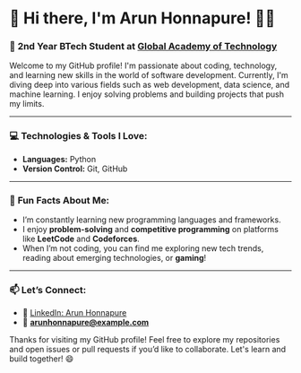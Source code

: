 # 👋 Hi there, I'm **Arun Honnapure**! 👨‍💻

### 🚀 **2nd Year BTech Student** at [Global Academy of Technology](https://gat.ac.in/)

Welcome to my GitHub profile! I'm passionate about coding, technology, and learning new skills in the world of software development. Currently, I'm diving deep into various fields such as web development, data science, and machine learning. I enjoy solving problems and building projects that push my limits.

---

### 💻 **Technologies & Tools I Love:**
- **Languages:** Python
- **Version Control:** Git, GitHub
---

### 🌱 **Fun Facts About Me:**
- I’m constantly learning new programming languages and frameworks. 
- I enjoy **problem-solving** and **competitive programming** on platforms like **LeetCode** and **Codeforces**.
- When I’m not coding, you can find me exploring new tech trends, reading about emerging technologies, or **gaming**!

---

### 📫 **Let’s Connect:**
- 💼 [LinkedIn: Arun Honnapure](https://www.linkedin.com/in/arun-honnapure/)
- 📧 **arunhonnapure@example.com**

Thanks for visiting my GitHub profile! Feel free to explore my repositories and open issues or pull requests if you’d like to collaborate. Let's learn and build together! 😄
